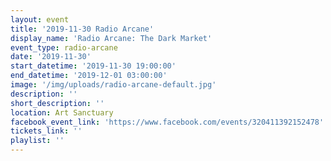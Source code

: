 ```yaml
---
layout: event
title: '2019-11-30 Radio Arcane'
display_name: 'Radio Arcane: The Dark Market'
event_type: radio-arcane
date: '2019-11-30'
start_datetime: '2019-11-30 19:00:00'
end_datetime: '2019-12-01 03:00:00'
image: '/img/uploads/radio-arcane-default.jpg'
description: ''
short_description: ''
location: Art Sanctuary
facebook_event_link: 'https://www.facebook.com/events/320411392152478'
tickets_link: ''
playlist: ''
---
```

